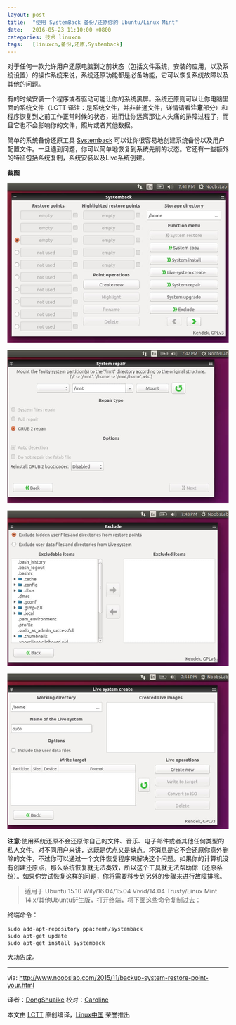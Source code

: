 ```yaml
---
layout: post
title:	"使用 SystemBack 备份/还原你的 Ubuntu/Linux Mint"
date:	2016-05-23 11:10:00 +0800 
categories:	技术 linuxcn 
tags:	[linuxcn,备份,还原,Systemback]
---
```



对于任何一款允许用户还原电脑到之前状态（包括文件系统，安装的应用，以及系统设置）的操作系统来说，系统还原功能都是必备功能，它可以恢复系统故障以及其他的问题。


有的时候安装一个程序或者驱动可能让你的系统黑屏。系统还原则可以让你电脑里面的系统文件（LCTT 译注：是系统文件，并非普通文件，详情请看**注意**部分）和程序恢复到之前工作正常时候的状态，进而让你远离那让人头痛的排障过程了，而且它也不会影响你的文件，照片或者其他数据。


简单的系统备份还原工具 [Systemback](https://launchpad.net/systemback) 可以让你很容易地创建系统备份以及用户配置文件。一旦遇到问题，你可以简单地恢复到系统先前的状态。它还有一些额外的特征包括系统复制，系统安装以及Live系统创建。


**截图**


![](/Asserts/Images/album/201605/23/111533iedieeih18k6e62a.jpeg)


 


![](/Asserts/Images/album/201605/23/111546u9clqqn5103qe3q3.jpeg)


 


![](/Asserts/Images/album/201605/23/111600g9fne36knjh9aurc.jpeg)


 


![](/Asserts/Images/album/201605/23/111631b1p0fsk5ndsd1bks.jpeg)


**注意**:使用系统还原不会还原你自己的文件、音乐、电子邮件或者其他任何类型的私人文件。对不同用户来讲，这既是优点又是缺点。坏消息是它不会还原你意外删除的文件，不过你可以通过一个文件恢复程序来解决这个问题。如果你的计算机没有创建还原点，那么系统恢复就无法奏效，所以这个工具就无法帮助你（还原系统）。如果你尝试恢复这样的问题，你将需要移步到另外的步骤来进行故障排除。



> 
> 适用于 Ubuntu 15.10 Wily/16.04/15.04 Vivid/14.04 Trusty/Linux Mint 14.x/其他Ubuntu衍生版，打开终端，将下面这些命令复制过去：
> 
> 
> 


终端命令：



```
sudo add-apt-repository ppa:nemh/systemback
sudo apt-get update
sudo apt-get install systemback
```

大功告成。




---


via: <http://www.noobslab.com/2015/11/backup-system-restore-point-your.html>


译者：[DongShuaike](https://github.com/DongShuaike) 校对：[Caroline](https://github.com/carolinewuyan)


本文由 [LCTT](https://github.com/LCTT/TranslateProject) 原创编译，[Linux中国](https://linux.cn/) 荣誉推出
